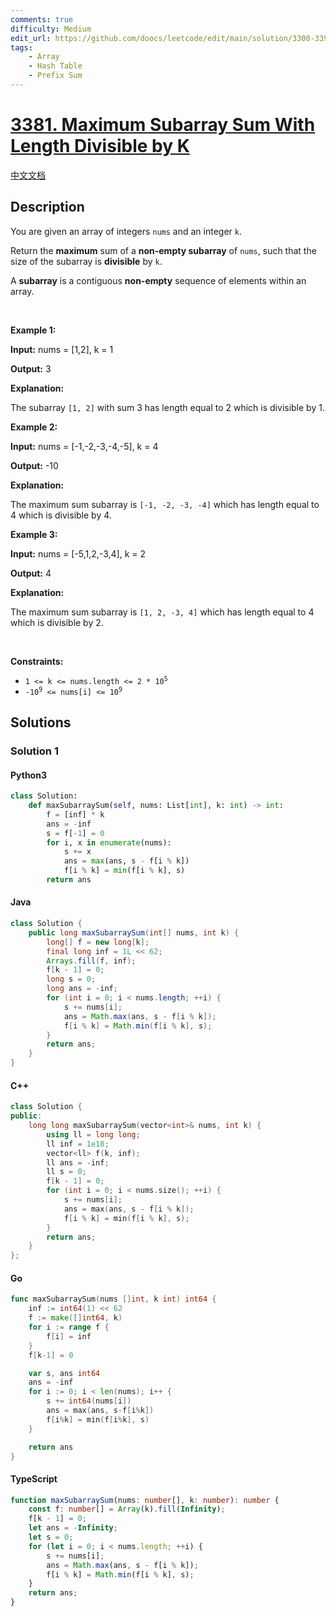 ```yaml
---
comments: true
difficulty: Medium
edit_url: https://github.com/doocs/leetcode/edit/main/solution/3300-3399/3381.Maximum%20Subarray%20Sum%20With%20Length%20Divisible%20by%20K/README_EN.md
tags:
    - Array
    - Hash Table
    - Prefix Sum
---
```


<!-- problem:start -->

# [3381. Maximum Subarray Sum With Length Divisible by K](https://leetcode.com/problems/maximum-subarray-sum-with-length-divisible-by-k)

[中文文档](/solution/3300-3399/3381.Maximum%20Subarray%20Sum%20With%20Length%20Divisible%20by%20K/README.md)

## Description

<!-- description:start -->

<p>You are given an array of integers <code>nums</code> and an integer <code>k</code>.</p>

<p>Return the <strong>maximum</strong> sum of a <strong>non-empty subarray</strong> of <code>nums</code>, such that the size of the subarray is <strong>divisible</strong> by <code>k</code>.</p>

<p>A <strong>subarray</strong> is a contiguous <b>non-empty</b> sequence of elements within an array.</p>

<p>&nbsp;</p>
<p><strong class="example">Example 1:</strong></p>

<div class="example-block">
<p><strong>Input:</strong> <span class="example-io">nums = [1,2], k = 1</span></p>

<p><strong>Output:</strong> <span class="example-io">3</span></p>

<p><strong>Explanation:</strong></p>

<p>The subarray <code>[1, 2]</code> with sum 3 has length equal to 2 which is divisible by 1.</p>
</div>

<p><strong class="example">Example 2:</strong></p>

<div class="example-block">
<p><strong>Input:</strong> <span class="example-io">nums = [-1,-2,-3,-4,-5], k = 4</span></p>

<p><strong>Output:</strong> <span class="example-io">-10</span></p>

<p><strong>Explanation:</strong></p>

<p>The maximum sum subarray is <code>[-1, -2, -3, -4]</code> which has length equal to 4 which is divisible by 4.</p>
</div>

<p><strong class="example">Example 3:</strong></p>

<div class="example-block">
<p><strong>Input:</strong> <span class="example-io">nums = [-5,1,2,-3,4], k = 2</span></p>

<p><strong>Output:</strong> <span class="example-io">4</span></p>

<p><strong>Explanation:</strong></p>

<p>The maximum sum subarray is <code>[1, 2, -3, 4]</code> which has length equal to 4 which is divisible by 2.</p>
</div>

<p>&nbsp;</p>
<p><strong>Constraints:</strong></p>

<ul>
	<li><code>1 &lt;= k &lt;= nums.length &lt;= 2 * 10<sup>5</sup></code></li>
	<li><code>-10<sup>9</sup> &lt;= nums[i] &lt;= 10<sup>9</sup></code></li>
</ul>

<!-- description:end -->

## Solutions

<!-- solution:start -->

### Solution 1

<!-- tabs:start -->

#### Python3

```python
class Solution:
    def maxSubarraySum(self, nums: List[int], k: int) -> int:
        f = [inf] * k
        ans = -inf
        s = f[-1] = 0
        for i, x in enumerate(nums):
            s += x
            ans = max(ans, s - f[i % k])
            f[i % k] = min(f[i % k], s)
        return ans
```

#### Java

```java
class Solution {
    public long maxSubarraySum(int[] nums, int k) {
        long[] f = new long[k];
        final long inf = 1L << 62;
        Arrays.fill(f, inf);
        f[k - 1] = 0;
        long s = 0;
        long ans = -inf;
        for (int i = 0; i < nums.length; ++i) {
            s += nums[i];
            ans = Math.max(ans, s - f[i % k]);
            f[i % k] = Math.min(f[i % k], s);
        }
        return ans;
    }
}
```

#### C++

```cpp
class Solution {
public:
    long long maxSubarraySum(vector<int>& nums, int k) {
        using ll = long long;
        ll inf = 1e18;
        vector<ll> f(k, inf);
        ll ans = -inf;
        ll s = 0;
        f[k - 1] = 0;
        for (int i = 0; i < nums.size(); ++i) {
            s += nums[i];
            ans = max(ans, s - f[i % k]);
            f[i % k] = min(f[i % k], s);
        }
        return ans;
    }
};
```

#### Go

```go
func maxSubarraySum(nums []int, k int) int64 {
	inf := int64(1) << 62
	f := make([]int64, k)
	for i := range f {
		f[i] = inf
	}
	f[k-1] = 0

	var s, ans int64
	ans = -inf
	for i := 0; i < len(nums); i++ {
		s += int64(nums[i])
		ans = max(ans, s-f[i%k])
		f[i%k] = min(f[i%k], s)
	}

	return ans
}
```

#### TypeScript

```ts
function maxSubarraySum(nums: number[], k: number): number {
    const f: number[] = Array(k).fill(Infinity);
    f[k - 1] = 0;
    let ans = -Infinity;
    let s = 0;
    for (let i = 0; i < nums.length; ++i) {
        s += nums[i];
        ans = Math.max(ans, s - f[i % k]);
        f[i % k] = Math.min(f[i % k], s);
    }
    return ans;
}
```

<!-- tabs:end -->

<!-- solution:end -->

<!-- problem:end -->
